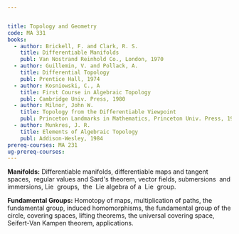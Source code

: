 ```yaml
---


title: Topology and Geometry
code: MA 331
books:
  - author: Brickell, F. and Clark, R. S.
    title: Differentiable Manifolds
    publ: Van Nostrand Reinhold Co., London, 1970
  - author: Guillemin, V. and Pollack, A.
    title: Differential Topology
    publ: Prentice Hall, 1974
  - author: Kosniowski, C., A
    title: First Course in Algebraic Topology
    publ: Cambridge Univ. Press, 1980
  - author: Milnor, John W.
    title: Topology from the Differentiable Viewpoint
    publ: Princeton Landmarks in Mathematics, Princeton Univ. Press, 1997
  - author: Munkres, J. R.
    title: Elements of Algebraic Topology
    publ: Addison-Wesley, 1984
prereq-courses: MA 231
ug-prereq-courses: 
---
```




__Manifolds:__ Differentiable manifolds, differentiable maps and tangent  spaces, 
regular values and Sard's theorem, vector fields, submersions  and immersions,
Lie  groups,  the  Lie algebra of a  Lie  group.

__Fundamental Groups:__ Homotopy of maps, multiplication of paths, the fundamental
group, induced homomorphisms, the fundamental group of the circle, covering
spaces, lifting theorems, the universal covering space, Seifert-Van Kampen
theorem, applications.
   

 
 
